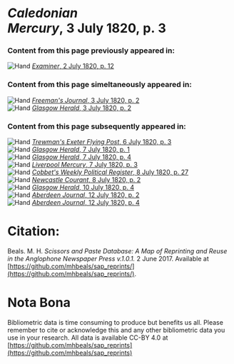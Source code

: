 # *Caledonian Mercury*, 3 July 1820, p. 3  
  
### Content from this page previously appeared in:  
![Hand](http://scissorsandpaste.net/wp-content/uploads/2017/06/smallhandpointer.png) [*Examiner*, 2 July 1820, p. 12](https://mhbeals.github.io/sap_html/Examiner/Examiner-2-July-1820-p-12)  
  
### Content from this page simeltaneously appeared in:  
![Hand](http://scissorsandpaste.net/wp-content/uploads/2017/06/smallhandpointer.png) [*Freeman's Journal*, 3 July 1820, p. 2](https://mhbeals.github.io/sap_html/Freeman's-Journal/Freeman's-Journal-3-July-1820-p-2)  
![Hand](http://scissorsandpaste.net/wp-content/uploads/2017/06/smallhandpointer.png) [*Glasgow Herald*, 3 July 1820, p. 2](https://mhbeals.github.io/sap_html/Glasgow-Herald/Glasgow-Herald-3-July-1820-p-2)  
  
### Content from this page subsequently appeared in:  
![Hand](http://scissorsandpaste.net/wp-content/uploads/2017/06/smallhandpointer.png) [*Trewman's Exeter Flying Post*, 6 July 1820, p. 3](https://mhbeals.github.io/sap_html/Trewman's-Exeter-Flying-Post/Trewman's-Exeter-Flying-Post-6-July-1820-p-3)  
![Hand](http://scissorsandpaste.net/wp-content/uploads/2017/06/smallhandpointer.png) [*Glasgow Herald*, 7 July 1820, p. 1](https://mhbeals.github.io/sap_html/Glasgow-Herald/Glasgow-Herald-7-July-1820-p-1)  
![Hand](http://scissorsandpaste.net/wp-content/uploads/2017/06/smallhandpointer.png) [*Glasgow Herald*, 7 July 1820, p. 4](https://mhbeals.github.io/sap_html/Glasgow-Herald/Glasgow-Herald-7-July-1820-p-4)  
![Hand](http://scissorsandpaste.net/wp-content/uploads/2017/06/smallhandpointer.png) [*Liverpool Mercury*, 7 July 1820, p. 3](https://mhbeals.github.io/sap_html/Liverpool-Mercury/Liverpool-Mercury-7-July-1820-p-3)  
![Hand](http://scissorsandpaste.net/wp-content/uploads/2017/06/smallhandpointer.png) [*Cobbet's Weekly Political Register*, 8 July 1820, p. 27](https://mhbeals.github.io/sap_html/Cobbet's-Weekly-Political-Register/Cobbet's-Weekly-Political-Register-8-July-1820-p-27)  
![Hand](http://scissorsandpaste.net/wp-content/uploads/2017/06/smallhandpointer.png) [*Newcastle Courant*, 8 July 1820, p. 2](https://mhbeals.github.io/sap_html/Newcastle-Courant/Newcastle-Courant-8-July-1820-p-2)  
![Hand](http://scissorsandpaste.net/wp-content/uploads/2017/06/smallhandpointer.png) [*Glasgow Herald*, 10 July 1820, p. 4](https://mhbeals.github.io/sap_html/Glasgow-Herald/Glasgow-Herald-10-July-1820-p-4)  
![Hand](http://scissorsandpaste.net/wp-content/uploads/2017/06/smallhandpointer.png) [*Aberdeen Journal*, 12 July 1820, p. 2](https://mhbeals.github.io/sap_html/Aberdeen-Journal/Aberdeen-Journal-12-July-1820-p-2)  
![Hand](http://scissorsandpaste.net/wp-content/uploads/2017/06/smallhandpointer.png) [*Aberdeen Journal*, 12 July 1820, p. 4](https://mhbeals.github.io/sap_html/Aberdeen-Journal/Aberdeen-Journal-12-July-1820-p-4)  


# Citation: 

Beals. M. H. *Scissors and Paste Database: A Map of Reprinting and Reuse in the Anglophone Newspaper Press v.1.0.1.* 2 June 2017. Available at [https://github.com/mhbeals/sap_reprints/](https://github.com/mhbeals/sap_reprints/). 

# Nota Bona

Bibliometric data is time consuming to produce but benefits us all. Please remember to cite or acknowledge this and any other bibliometric data you use in your research. All data is available CC-BY 4.0 at [https://github.com/mhbeals/sap_reprints](https://github.com/mhbeals/sap_reprints)